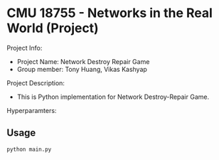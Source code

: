 CMU 18755 - Networks in the Real World (Project)
====

Project Info:
- Project Name: Network Destroy Repair Game
- Group member: Tony Huang, Vikas Kashyap

Project Description:
- This is Python implementation for Network Destroy-Repair Game.

Hyperparamters:

## Usage

```python main.py```
